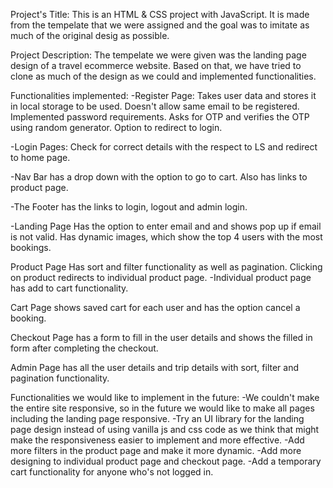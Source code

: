 Project's Title: This is an HTML & CSS project with JavaScript. It is made from the tempelate that we were assigned and the goal was to imitate as much of the original desig as possible.

Project Description: The tempelate we were given was the landing page design of a travel ecommerce website. Based on that, we have tried to clone as much of the design as we could and implemented functionalities.

Functionalities implemented: -Register Page: Takes user data and stores it in local storage to be used. Doesn't allow same email to be registered. Implemented password requirements. Asks for OTP and verifies the OTP using random generator. Option to redirect to login.

-Login Pages: Check for correct details with the respect to LS and redirect to home page.

-Nav Bar has a drop down with the option to go to cart. Also has links to product page. 

-The Footer has the links to login, logout and admin login.

-Landing Page
Has the option to enter email and and shows pop up if email is not valid. Has dynamic images, which show the top 4 users with the most bookings.

Product Page Has sort and filter functionality as well as pagination. Clicking on product redirects to individual product page.
-Individual product page has add to cart functionality.

Cart Page shows saved cart for each user and has the option cancel a booking.

Checkout Page has a form to fill in the user details and shows the filled in form after completing the checkout.

Admin Page has all the user details and trip details with sort, filter and pagination functionality.

Functionalities we would like to implement in the future: 
-We couldn't make the entire site responsive, so in the future we would like to make all pages including the landing page responsive.
-Try an UI library for the landing page design instead of using vanilla js and css code as we think that might make the responsiveness easier to implement and more effective.
-Add more filters in the product page and make it more dynamic.
-Add more designing to individual product page and checkout page.
-Add a temporary cart functionality for anyone who's not logged in.
